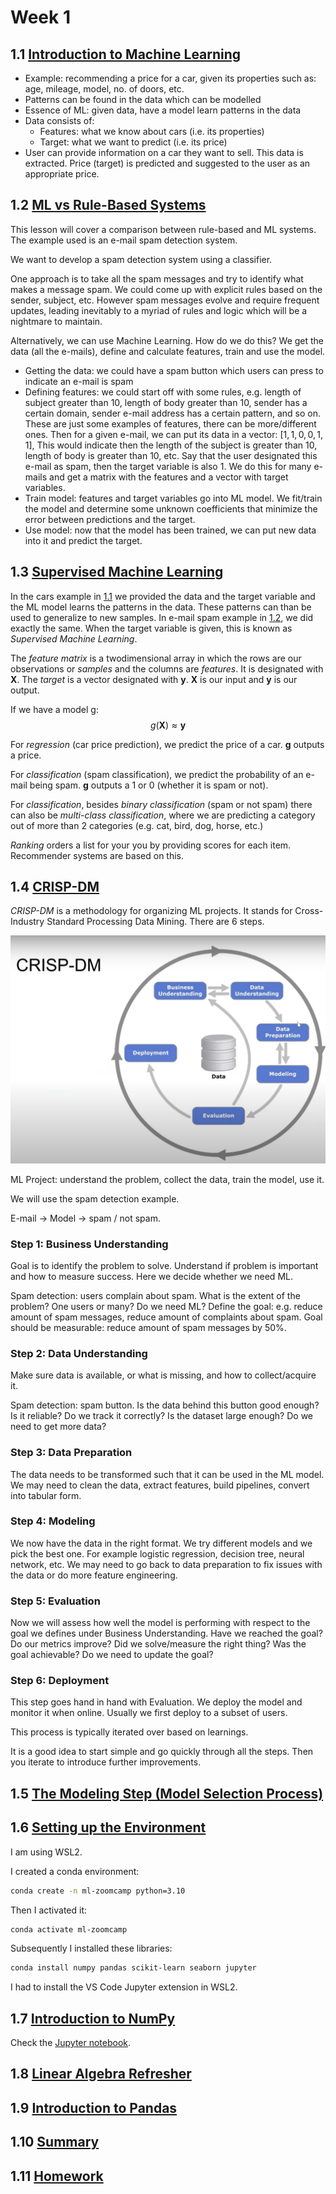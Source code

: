 # Week 1

## 1.1 [Introduction to Machine Learning](https://github.com/DataTalksClub/machine-learning-zoomcamp/blob/master/01-intro/01-what-is-ml.md)

- Example: recommending a price for a car, given its properties such as: age, mileage, model, no. of doors, etc.
- Patterns can be found in the data which can be modelled
- Essence of ML: given data, have a model learn patterns in the data
- Data consists of:
    - Features: what we know about cars (i.e. its properties)
    - Target: what we want to predict (i.e. its price)
- User can provide information on a car they want to sell. This data is extracted. Price (target) is predicted and suggested to the user as an appropriate price.

## 1.2 [ML vs Rule-Based Systems](https://github.com/DataTalksClub/machine-learning-zoomcamp/blob/master/01-intro/02-ml-vs-rules.md)

This lesson will cover a comparison between rule-based and ML systems. The example used is an e-mail spam detection system.

We want to develop a spam detection system using a classifier.

One approach is to take all the spam messages and try to identify what makes a message spam. We could come up with explicit rules based on the sender, subject, etc. However spam messages evolve and require frequent updates, leading inevitably to a myriad of rules and logic which will be a nightmare to maintain.

Alternatively, we can use Machine Learning. How do we do this? We get the data (all the e-mails), define and calculate features, train and use the model.
- Getting the data: we could have a spam button which users can press to indicate an e-mail is spam
- Defining features: we could start off with some rules, e.g. length of subject greater than 10, length of body greater than 10, sender has a certain domain, sender e-mail address has a certain pattern, and so on. These are just some examples of features, there can be more/different ones. Then for a given e-mail, we can put its data in a vector: $[1, 1, 0, 0, 1, 1]$, This would indicate then the length of the subject is greater than 10, length of body is greater than 10, etc. Say that the user designated this e-mail as spam, then the target variable is also $1$. We do this for many e-mails and get a matrix with the features and a vector with target variables.
- Train model: features and target variables go into ML model. We fit/train the model and determine some unknown coefficients that minimize the error between predictions and the target.
- Use model: now that the model has been trained, we can put new data into it and predict the target. 

## 1.3 [Supervised Machine Learning](https://github.com/DataTalksClub/machine-learning-zoomcamp/blob/master/01-intro/03-supervised-ml.md)

In the cars example in [1.1](#11-introduction-to-machine-learning) we provided the data and the target variable and the ML model learns the patterns in the data. These patterns can than be used to generalize to new samples. In e-mail spam example in [1.2](#12-ml-vs-rule-based-systems), we did exactly the same. When the target variable is given, this is known as _Supervised Machine Learning_.

The _feature matrix_ is a twodimensional array in which the rows are our observations or _samples_ and the columns are _features_. It is designated with $\mathbf{X}$. The _target_ is a vector designated with $\mathbf{y}$. $\mathbf{X}$ is our input and $\mathbf{y}$ is our output.

If we have a model g:
$$
g(\mathbf{X}) \approx \mathbf{y}
$$

For _regression_ (car price prediction), we predict the price of a car. $\mathbf{g}$ outputs a price.

For _classification_ (spam classification), we predict the probability of an e-mail being spam. $\mathbf{g}$ outputs a 1 or 0 (whether it is spam or not).

For _classification_, besides _binary classification_ (spam or not spam) there can also be _multi-class classification_, where we are predicting a category out of more than 2 categories (e.g. cat, bird, dog, horse, etc.)

_Ranking_ orders a list for your you by providing scores for each item. Recommender systems are based on this.

## 1.4 [CRISP-DM](https://github.com/DataTalksClub/machine-learning-zoomcamp/blob/master/01-intro/04-crisp-dm.md)

_CRISP-DM_ is a methodology for organizing ML projects. It stands for Cross-Industry Standard Processing Data Mining. There are 6 steps.

![CRISP-DM](image.png)

ML Project: understand the problem, collect the data, train the model, use it.

We will use the spam detection example.

E-mail &rarr; Model &rarr; spam / not spam.

### Step 1: Business Understanding

Goal is to identify the problem to solve. Understand if problem is important and how to measure success. Here we decide whether we need ML.

Spam detection: users complain about spam. What is the extent of the problem? One users or many? Do we need ML? Define the goal: e.g. reduce amount of spam messages, reduce amount of complaints about spam. Goal should be measurable: reduce amount of spam messages by 50%.

### Step 2: Data Understanding

Make sure data is available, or what is missing, and how to collect/acquire it. 

Spam detection: spam button. Is the data behind this button good enough? Is it reliable? Do we track it correctly? Is the dataset large enough? Do we need to get more data?

### Step 3: Data Preparation

The data needs to be transformed such that it can be used in the ML model. We may need to clean the data, extract features, build pipelines, convert into tabular form.

### Step 4: Modeling

We now have the data in the right format. We try different models and we pick the best one. For example logistic regression, decision tree, neural network, etc. We may need to go back to data preparation to fix issues with the data or do more feature engineering.

### Step 5: Evaluation

Now we will assess how well the model is performing with respect to the goal we defines under Business Understanding. Have we reached the goal? Do our metrics improve? Did we solve/measure the right thing? Was the goal achievable? Do we need to update the goal?

### Step 6: Deployment

This step goes hand in hand with Evaluation. We deploy the model and monitor it when online. Usually we first deploy to a subset of users. 

This process is typically iterated over based on learnings.

It is a good idea to start simple and go quickly through all the steps. Then you iterate to introduce further improvements.

## 1.5 [The Modeling Step (Model Selection Process)](https://github.com/DataTalksClub/machine-learning-zoomcamp/blob/master/01-intro/05-model-selection.md)



## 1.6 [Setting up the Environment](https://github.com/DataTalksClub/machine-learning-zoomcamp/blob/master/01-intro/06-environment.md)

I am using WSL2. 

I created a conda environment:

```bash
conda create -n ml-zoomcamp python=3.10
```

Then I activated it:

```bash
conda activate ml-zoomcamp
```

Subsequently I installed these libraries:

```bash
conda install numpy pandas scikit-learn seaborn jupyter
```

I had to install the VS Code Jupyter extension in WSL2.


## 1.7 [Introduction to NumPy](https://github.com/DataTalksClub/machine-learning-zoomcamp/blob/master/01-intro/07-numpy.md)

Check the [Jupyter notebook](1_7_introduction_to_numpy.ipynb).


## 1.8 [Linear Algebra Refresher](https://github.com/DataTalksClub/machine-learning-zoomcamp/blob/master/01-intro/08-linear-algebra.md)



## 1.9 [Introduction to Pandas](https://github.com/DataTalksClub/machine-learning-zoomcamp/blob/master/01-intro/09-pandas.md)



## 1.10 [Summary](https://github.com/DataTalksClub/machine-learning-zoomcamp/blob/master/01-intro/10-summary.md)



## 1.11 [Homework](https://github.com/DataTalksClub/machine-learning-zoomcamp/blob/master/01-intro/homework.md)


